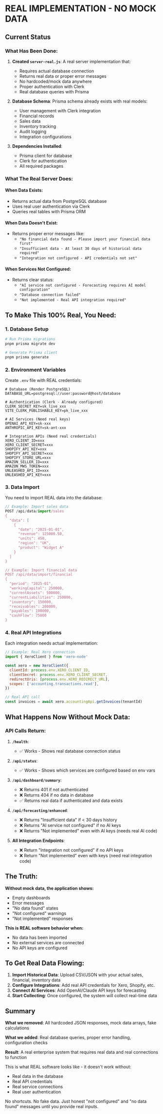 # REAL IMPLEMENTATION - NO MOCK DATA

## Current Status

### What Has Been Done:

1. **Created `server-real.js`**: A real server implementation that:
   - Requires actual database connection
   - Returns real data or proper error messages
   - No hardcoded/mock data anywhere
   - Proper authentication with Clerk
   - Real database queries with Prisma

2. **Database Schema**: Prisma schema already exists with real models:
   - User management with Clerk integration
   - Financial records
   - Sales data
   - Inventory tracking
   - Audit logging
   - Integration configurations

3. **Dependencies Installed**:
   - Prisma client for database
   - Clerk for authentication
   - All required packages

### What The Real Server Does:

#### When Data Exists:

- Returns actual data from PostgreSQL database
- Uses real user authentication via Clerk
- Queries real tables with Prisma ORM

#### When Data Doesn't Exist:

- Returns proper error messages like:
  - `"No financial data found - Please import your financial data first"`
  - `"Insufficient data - At least 30 days of historical data required"`
  - `"Integration not configured - API credentials not set"`

#### When Services Not Configured:

- Returns clear status:
  - `"AI service not configured - Forecasting requires AI model configuration"`
  - `"Database connection failed"`
  - `"Not implemented - Real API integration required"`

## To Make This 100% Real, You Need:

### 1. Database Setup

```bash
# Run Prisma migrations
pnpm prisma migrate dev

# Generate Prisma client
pnpm prisma generate
```

### 2. Environment Variables

Create `.env` file with REAL credentials:

```env
# Database (Render PostgreSQL)
DATABASE_URL=postgresql://user:password@host/database

# Authentication (Clerk - Already configured)
CLERK_SECRET_KEY=sk_live_xxx
VITE_CLERK_PUBLISHABLE_KEY=pk_live_xxx

# AI Services (Need real keys)
OPENAI_API_KEY=sk-xxx
ANTHROPIC_API_KEY=sk-ant-xxx

# Integration APIs (Need real credentials)
XERO_CLIENT_ID=xxx
XERO_CLIENT_SECRET=xxx
SHOPIFY_API_KEY=xxx
SHOPIFY_API_SECRET=xxx
SHOPIFY_STORE_URL=xxx
AMAZON_SELLER_ID=xxx
AMAZON_MWS_TOKEN=xxx
UNLEASHED_API_ID=xxx
UNLEASHED_API_KEY=xxx
```

### 3. Data Import

You need to import REAL data into the database:

```javascript
// Example: Import sales data
POST /api/data/import/sales
{
  "data": [
    {
      "date": "2025-01-01",
      "revenue": 125000.50,
      "units": 450,
      "region": "UK",
      "product": "Widget A"
    }
  ]
}

// Example: Import financial data
POST /api/data/import/financial
{
  "period": "2025-01",
  "workingCapital": 250000,
  "currentAssets": 500000,
  "currentLiabilities": 250000,
  "inventory": 150000,
  "receivables": 200000,
  "payables": 100000,
  "cashFlow": 75000
}
```

### 4. Real API Integrations

Each integration needs actual implementation:

```javascript
// Example: Real Xero connection
import { XeroClient } from 'xero-node'

const xero = new XeroClient({
  clientId: process.env.XERO_CLIENT_ID,
  clientSecret: process.env.XERO_CLIENT_SECRET,
  redirectUris: [process.env.XERO_REDIRECT_URL],
  scopes: ['accounting.transactions.read'],
})

// Real API call
const invoices = await xero.accountingApi.getInvoices(tenantId)
```

## What Happens Now Without Mock Data:

### API Calls Return:

1. **`/health`**:
   - ✅ Works - Shows real database connection status

2. **`/api/status`**:
   - ✅ Works - Shows which services are configured based on env vars

3. **`/api/dashboard/summary`**:
   - ❌ Returns 401 if not authenticated
   - ❌ Returns 404 if no data in database
   - ✅ Returns real data if authenticated and data exists

4. **`/api/forecasting/enhanced`**:
   - ❌ Returns "Insufficient data" if < 30 days history
   - ❌ Returns "AI service not configured" if no AI keys
   - ❌ Returns "Not implemented" even with AI keys (needs real AI code)

5. **All Integration Endpoints**:
   - ❌ Return "Integration not configured" if no API keys
   - ❌ Return "Not implemented" even with keys (need real integration code)

## The Truth:

**Without mock data, the application shows:**

- Empty dashboards
- Error messages
- "No data found" states
- "Not configured" warnings
- "Not implemented" responses

**This is REAL software behavior when:**

- No data has been imported
- No external services are connected
- No API keys are configured

## To Get Real Data Flowing:

1. **Import Historical Data**: Upload CSV/JSON with your actual sales, financial, inventory data
2. **Configure Integrations**: Add real API credentials for Xero, Shopify, etc.
3. **Connect AI Services**: Add OpenAI/Claude API keys for forecasting
4. **Start Collecting**: Once configured, the system will collect real-time data

## Summary

**What we removed**: All hardcoded JSON responses, mock data arrays, fake calculations

**What we added**: Real database queries, proper error handling, configuration checks

**Result**: A real enterprise system that requires real data and real connections to function

This is what REAL software looks like - it doesn't work without:

- Real data in the database
- Real API credentials
- Real service connections
- Real user authentication

No shortcuts. No fake data. Just honest "not configured" and "no data found" messages until you provide real inputs.
